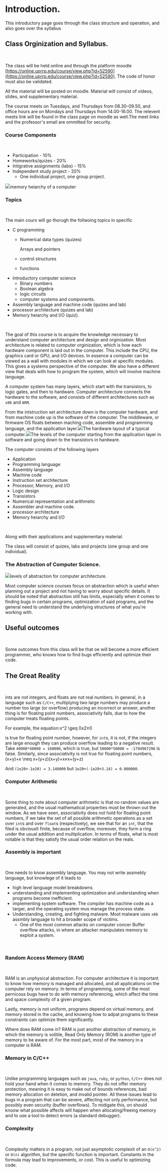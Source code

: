 # Introduction.

This introductory page goes through the class structure and operation, and also goes over the syllabus‌‌

## Class Orginization and Syllabus.‌ <a id="class-orginization-and-syllabus"></a>

‌

The class will be held online and through the platform moodle [https://online.uprrp.edu/course/view.php?id=52590](https://online.uprrp.edu/course/view.php?id=52590). The code of honor must also be validated.‌‌

All the material will be posted on moodle. Material will consist of videos, slides, and supplementary material.‌‌

The course meets on Tuesdays, and Thursdays from 08.30-09.50, and office hours are on Mondays and Thursdays from 14.00-16.00. The relevent meets link will be found in the class page on moodle as well.The meet links and the professor's email are ommitted for security.‌‌

### Course Components <a id="course-components"></a>

‌

* Participation - 10%
* Homeworks/quizes - 20%
* Intigrative assignments \(labs\) - 15%
* Independent study project - 20%
  * One individual project, one group project.

![](https://gblobscdn.gitbook.com/assets%2F-Mh0PyAUzZ9O2DsHDkyQ%2F-MhKglZvsoUgqmI9d4ye%2F-MhKh1uJ7Qn_Ema2n6Ev%2F2021-08-17_16-00.png?alt=media&token=6986480f-d0b7-4100-85f4-fd1bcb56f547)memory heiarchy of a computer‌

### Topics <a id="topics"></a>

‌

The main cours will go thorugh the follwoing topics in specific‌‌

* C programming
  * Numerical data types \(quizes\)

    Arrays and pointers

  * control structures
  * functions
* Introductory computer science
  * Binary numbers
  * Boolean algebra
  * logic circuits
  * computer systems and components.
* Assembly language and machine code \(quizes and lab\)
* processor architecture \(quizes and lab\)
* Memory heiarchy and I/O \(quiz\).

‌

The goal of this course is to acquire the knowledge necessary to understand computer architecture and design and orginization. Most architecture is related to computer orginization, which is how each hardware component is laid out in the computer. This include the CPU, the graphics card or GPU, and I/O devices. In essence a computer can be viewed as a wall with modules in which we can look at specific modules. This gives a systems perspective of the computer. We also have a different view that deals with how to program the system, which will involve machine language.‌‌

A computer system has many layers, which start with the transistors, to logic gates, and then to hardware. Computer architecture connects the hardware to the software, and consists of different architectures such as `x86` and `ARM`.‌‌

From the intstruction set architecture down is the computer hardware, and from machine code up is the software of the computer. The middleware, or firmware OS floats between maching code, assemble and programming language, and the application layer.‌![](https://gblobscdn.gitbook.com/assets%2F-Mh0PyAUzZ9O2DsHDkyQ%2F-MhKNyClmIKaL8qduM3Q%2F-MhKO4t_nDEZVSCZ9VEI%2F2021-08-17_14-28.png?alt=media&token=85f2c68f-f19b-4de4-ad55-f35f424bb360)The hardware layout of a typical computer.![](https://gblobscdn.gitbook.com/assets%2F-Mh0PyAUzZ9O2DsHDkyQ%2F-MhKLbbfWkSzWZXa4G-Y%2F-MhKNRmDKwmFQnw_jO3K%2F2021-08-17_14-29.png?alt=media&token=3266ae9d-cc75-41aa-a633-a316c4bcbf39)The levels of the computer starting from the application layer in software and going down to the transistors in hardware.‌

The computer consists of the following layers‌‌

* Application
* Programming language
* Assembly language
* Machine code
* Instruction set architecture
* Processor, Memory, and I/O
* Logic design
* Transistors
* Numerical representation and arithmetic
* Assembler and machine code.
* processor architecture
* Memory heiarchy and I/O

‌

Along with their applications and supplementary material.‌‌

The class will consist of quizes, labs and projects \(one group and one individual\).‌‌

### The Abstraction of Computer Science. <a id="the-abstraction-of-computer-science"></a>

![](https://gblobscdn.gitbook.com/assets%2F-Mh0PyAUzZ9O2DsHDkyQ%2F-MhKNyClmIKaL8qduM3Q%2F-MhKO1uFvLIvg4V_jvAs%2F2021-08-17_14-28_1.png?alt=media&token=7d95909b-27e2-43b9-9bae-c29bd4585728)levels of abstraction for computer architecture.‌

Most computer science courses focus on abstraction which is useful when planning out a project and not having to worry about specific details. It should be noted that abstraction still has limits, especially when it comes to finding bugs in certain programs, optimization of said programs, and the general need to understand the underlying structures of what you're working with.‌

## Useful outcomes <a id="useful-outcomes"></a>

‌

Some outcomes from this class will be that oe will become a more efficient programmer, who knows how to find bugs efficiently and optimize their code.‌‌

## The Great Reality <a id="the-great-reality"></a>

‌

ints are not integers, and floats are not real numbers. In general, in a language such as `C/C++`, multiplying two large numbers may produce a number too large \(or overflow\) producing an incorrect or answer, another thing is for floating point numbers, associativity fails, due to how the computer treats floating points.‌‌

For example, the equation:x^2 \geq 0x2≥0‌

is true for floating point number, however, for `int`s, it is not, if the integers are large enough they can produce overflow leading to a negative result. Take `40000*40000 = 160000`, which is true, but `50000*50000 = -1794967296` is false. Similarly, since associativity is not true for floating point numbers,\(x+y\)+x \neq x+\(y+z\)\(x+y\)+x≠x+\(y+z\)‌

 And `(1e20+-1e20) = 3.140000` but `1e20+(-1e20+3.14) = 0.000000`.‌

### Computer Arithmetic <a id="computer-arithmetic"></a>

‌

Some thing to note about computer arithmetic is that no random values are generated, and the usual mathematical properties must be thrown out the window. As we have seen, associativity does not hold for floating point numbers, if we take the set of all possible arithmetic operations as a set over `int`s and over `float`s \(respectively\), we see that for an `int`, that the filed is obviouslt finite, because of overflow, moreover, they form a ring under the usual addition and multiplication. In terms of floats, what is most notable is that they satisfy the usual order relation on the reals.‌

### Assembly is important <a id="assembly-is-important"></a>

‌

One needs to know assembly language. You may not write assmebly language, but knowlege of it leads to‌‌

* high level language model breakdowns
* understanding and implementing optimization and understanding when programs become inefficient.
* implementing system software. The compiler has machine code as a targer, and the operating system mus manage the process state.
* Understanding, creating, and fighting malware. Most malware uses `x86` assmbly language to hit a broader scope of victims.
  * One of the most common attacks on computer concer Buffer overflow attacks, in where an attacker manipulates memory to exploit a system.

‌

### Random Access Memory \(RAM\) <a id="random-access-memory-ram"></a>

‌

RAM is an unphysical abstraction. For computer architecture it is important to know how memory is managed and allocated, and all applications on the computer rely on memory. In terms of programming, some of the most pernicous bugs have to do with memory referencing, which affect the time and space complexity of a given program.‌

Lastly, memory is not uniform, programs depend on virtual memory, and memory stored in the cache, and knowing how to adpat programs to these constraints can optimize them significantly.‌

Where does RAM come in? RAM is just another abstraction of memory, in which the memory is volitile, Read Only Memory \(ROM\) is another type of memory to be aware of. For the most part, most of the memory in a computer is RAM.‌

### Memory in C/C++ <a id="memory-in-c-c"></a>

‌

Unlike programming languages such as `java`, `ruby`, or `python`, `C/C++` does not hold your hand when it comes to memory. They do not offer memory protection, meaning it is easy to make out of bounds references, bad memory allocation on deletion, and invalid pointer. All these issues lead to bugs in a program that can be severe, affecting not only performance, but possibly even security \(buffer overflows\). To midigate this, on should knoow what possible affects will happen when allocating/freeing memory and to use a tool to detect errors \(a standard debugger\).‌

### Complexity <a id="complexity"></a>

‌

Complexity matters in a program, not just asymptotic complexit of an `O(n^2)` or `O(n)` algorithm, but the specific function is important. Constants in the formula may lead to improvements, or cost. This is useful to optimizing code.

